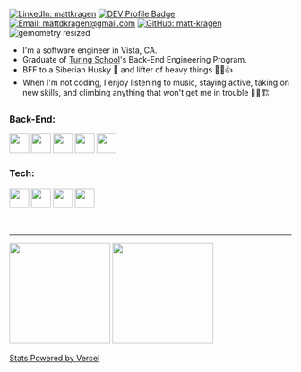 [![LinkedIn: mattkragen][linkedin-badge]][LinkedIn]
[![DEV Profile Badge][dev-badge]][Dev]
[![Email: mattdkragen@gmail.com][gmail-badge]][Gmail]
[![GitHub: matt-kragen][github-follow-badge]][GitHub]
![gemometry resized](https://user-images.githubusercontent.com/56685055/127572202-0044705a-92eb-43c7-8f34-0231ba704c5e.jpeg)

- I'm a software engineer in Vista, CA.
- Graduate of [Turing School](https://turing.io/)'s Back-End Engineering Program.
- BFF to a Siberian Husky 🐾  and lifter of heavy things  💪😎👍
- When I'm not coding, I enjoy listening to music, staying active, taking on new skills, and climbing anything that won't get me in trouble 🧗🏢🏗

### Back-End:
<span>
  <img src="https://img.shields.io/badge/Ruby-CC342D?style=for-the-badge&logo=ruby&logoColor=white" height="35" /> 
  <img src="https://img.shields.io/badge/Ruby_on_Rails-CC0000?style=for-the-badge&logo=ruby-on-rails&logoColor=white" height="35" />
  <img src="https://img.shields.io/badge/ActiveRecord-CC0000.svg?&style=flaste&logo=rubyonrails&logoColor=white" height="35" />
  <img src="https://img.shields.io/badge/Python-14354C?style=for-the-badge&logo=python&logoColor=white" height="35" />
  <img src="https://img.shields.io/badge/Django-092E20?style=for-the-badge&logo=django&logoColor=white" height="35" />
</span>

### Tech:
<span>
  <img src="https://img.shields.io/badge/PostgreSQL-316192?style=for-the-badge&logo=postgresql&logoColor=white" height="35" />
  <img src="https://img.shields.io/badge/Heroku-430098?style=for-the-badge&logo=heroku&logoColor=white" height="35" />
  <img src="https://img.shields.io/badge/Postman-FF6E4F.svg?&style=flat&logo=postman&logoColor=white" height="35" />
  <img src="https://img.shields.io/badge/CircleCI-FFBC4F.svg?&style=flat&logo=circle&logoColor=white" height="35" />
</span>

<br><hr>

<img height="180em" src="https://github-readme-stats.vercel.app/api?username=matt-kragen&show_icons=true&hide=stars&theme=chartreuse-dark" />
<img height="180em" src="https://github-readme-stats.vercel.app/api/top-langs/?username=matt-kragen&theme=chartreuse-dark&layout=compact" />

[Stats Powered by Vercel](https://vercel.com?utm_source=github_readme_stats_team&utm_campaign=oss)

<!-- LINKS -->
[GitHub]: https://github.com/matt-kragen
[Gmail]: mailto:mattdkragen@gmail.com
[LinkedIn]: https://www.linkedin.com/in/mattkragen/
[Dev]: https://dev.to/matt-kragen/

<!-- BADGES -->
[github-follow-badge]: https://img.shields.io/github/followers/matt-kragen?label=follow&style=social
[gmail-badge]: https://img.shields.io/badge/Gmail-D14836?style=for-the-badge&logo=gmail&logoColor=white
[linkedin-badge]: https://img.shields.io/badge/LinkedIn-0077B5?style=for-the-badge&logo=linkedin&logoColor=white
[dev-badge]: https://img.shields.io/badge/dev.to-0A0A0A?style=for-the-badge&logo=dev.to&logoColor=white
